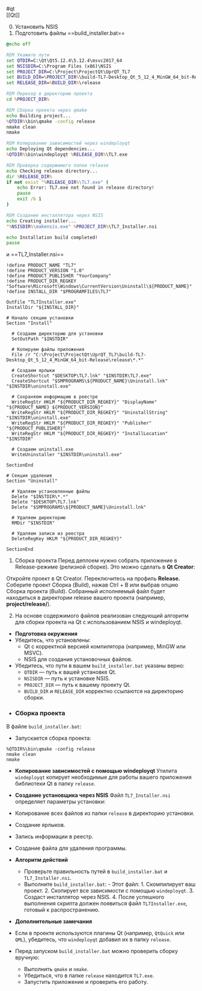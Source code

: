 #qt  
[[Qt]]

0. Установить NSIS
1. Подготовить файлы  ==build_installer.bat==
```bat
@echo off

REM Укажите пути
set QTDIR=C:\Qt\Qt5.12.4\5.12.4\msvc2017_64
set NSISDIR=C:\Program Files (x86)\NSIS
set PROJECT_DIR=C:\Project\ProjectQt\UprQT_TL7
set BUILD_DIR=%PROJECT_DIR%\build-TL7-Desktop_Qt_5_12_4_MinGW_64_bit-Release
set RELEASE_DIR=%BUILD_DIR%\release

REM Переход в директорию проекта
cd %PROJECT_DIR%

REM Сборка проекта через qmake
echo Building project...
%QTDIR%\bin\qmake -config release
nmake clean
nmake

REM Копирование зависимостей через windeployqt
echo Deploying Qt dependencies...
%QTDIR%\bin\windeployqt %RELEASE_DIR%\TL7.exe

REM Проверка содержимого папки release
echo Checking release directory...
dir %RELEASE_DIR%
if not exist "%RELEASE_DIR%\TL7.exe" (
    echo Error: TL7.exe not found in release directory!
    pause
    exit /b 1
)

REM Создание инсталлятора через NSIS
echo Creating installer...
"%NSISDIR%\makensis.exe" %PROJECT_DIR%\TL7_Installer.nsi

echo Installation build completed!
pause

```

и ==TL7_Installer.nsi==
```text
!define PRODUCT_NAME "TL7"
!define PRODUCT_VERSION "1.0"
!define PRODUCT_PUBLISHER "YourCompany"
!define PRODUCT_DIR_REGKEY "Software\Microsoft\Windows\CurrentVersion\Uninstall\${PRODUCT_NAME}"
!define INSTALL_DIR "$PROGRAMFILES\TL7"

OutFile "TL7Installer.exe"
InstallDir "${INSTALL_DIR}"

# Начало секции установки
Section "Install"

  # Создаем директорию для установки
  SetOutPath "$INSTDIR"

  # Копируем файлы приложения
  File /r "C:\Project\ProjectQt\UprQT_TL7\build-TL7-Desktop_Qt_5_12_4_MinGW_64_bit-Release\release\*.*"

  # Создаем ярлыки
  CreateShortcut "$DESKTOP\TL7.lnk" "$INSTDIR\TL7.exe"
  CreateShortcut "$SMPROGRAMS\${PRODUCT_NAME}\Uninstall.lnk" "$INSTDIR\uninstall.exe"

  # Сохраняем информацию в реестре
  WriteRegStr HKLM "${PRODUCT_DIR_REGKEY}" "DisplayName" "${PRODUCT_NAME} ${PRODUCT_VERSION}"
  WriteRegStr HKLM "${PRODUCT_DIR_REGKEY}" "UninstallString" "$INSTDIR\uninstall.exe"
  WriteRegStr HKLM "${PRODUCT_DIR_REGKEY}" "Publisher" "${PRODUCT_PUBLISHER}"
  WriteRegStr HKLM "${PRODUCT_DIR_REGKEY}" "InstallLocation" "$INSTDIR"

  # Создаем uninstall.exe
  WriteUninstaller "$INSTDIR\uninstall.exe"

SectionEnd

# Секция удаления
Section "Uninstall"

  # Удаляем установленные файлы
  Delete "$INSTDIR\*.*"
  Delete "$DESKTOP\TL7.lnk"
  Delete "$SMPROGRAMS\${PRODUCT_NAME}\Uninstall.lnk"

  # Удаляем директорию
  RMDir "$INSTDIR"

  # Удаляем записи из реестра
  DeleteRegKey HKLM "${PRODUCT_DIR_REGKEY}"

SectionEnd
```

1. Сборка проекта
Перед деплоем нужно собрать приложение в Release-режиме (релизной сборке). 
Это можно сделать в **Qt Creator**:

Откройте проект в Qt Creator.
Переключитесь на профиль **Release.**
Соберите проект Сборка (Build), нажав Ctrl + B или выбрав опцию Сборка проекта (Build).
Собранный исполняемый файл будет находиться в директории release вашего проекта 
(например, **project/release/**).

2. На основе содержимого файлов реализован следующий алгоритм для сборки проекта на Qt с использованием NSIS и windeployqt.


- **Подготовка окружения**
- Убедитесь, что установлены:
    - Qt с корректной версией компилятора (например, MinGW или MSVC).
    - NSIS для создания установочных файлов.
- Убедитесь, что пути в вашем `build_installer.bat` указаны верно:
    - `QTDIR` — путь к вашей установке Qt.
    - `NSISDIR` — путь к установке NSIS.
    - `PROJECT_DIR` — путь к вашему проекту Qt.
    - `BUILD_DIR` и `RELEASE_DIR` корректно ссылаются на директорию сборки.
- ### **Сборка проекта**
В файле `build_installer.bat`:
- Запускается сборка проекта:
```
%QTDIR%\bin\qmake -config release
nmake clean
nmake
```
-  **Копирование зависимостей с помощью windeployqt**
   Утилита `windeployqt` копирует необходимые для работы вашего приложения библиотеки Qt в папку `release`.

- **Создание установщика через NSIS**
 Файл `TL7_Installer.nsi` определяет параметры установки:
- Копирование всех файлов из папки `release` в директорию установки.
- Создание ярлыков.
- Запись информации в реестр.
- Создание файла для удаления программы.

- **Алгоритм действий**
     - Проверьте правильность путей в `build_installer.bat` и `TL7_Installer.nsi`.
     - Выполните `build_installer.bat`:
             - Этот файл:
              1. Скомпилирует ваш проект.
              2. Скопирует все зависимости с помощью `windeployqt`.
              3. Создаст инсталлятор через NSIS.
              4. После успешного выполнения скрипта должен появиться файл `TL7Installer.exe`, готовый к распространению.

- **Дополнительные замечания**

- Если в  проекте используются плагины Qt (например, `QtQuick` или `QML`), убедитесь, что `windeployqt` добавил их в папку `release`.
- Перед запуском `build_installer.bat` можно проверить сборку вручную:
    - Выполнить `qmake` и `nmake`.
    - Убедиться, что в папке `release` находится `TL7.exe`.
    - Запустить приложение и проверить его работу.